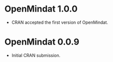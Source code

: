# OpenMindat 1.0.0

* CRAN accepted the first version of OpenMindat.

# OpenMindat 0.0.9

* Initial CRAN submission.
